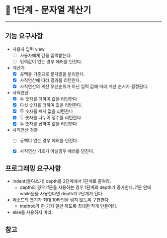 # 🚀 1단계 - 문자열 계산기
------------
## 기능 요구사항
* 사용자 입력 view
    * [ ] 사용자에게 값을 입력받는다.
    * [ ] 입력값이 없는 경우 에러를 던진다.

* 계산기
    * [x] 공백을 기준으로 문자열을 분리한다.
    * [x] 사칙연산에 따라 결과를 리턴한다.
    * [x] 사칙연산의 계산 우선순위가 아닌 입력 값에 따라 계산 순서가 결정된다.

* 사칙연산
    * [x] 두 숫자를 더하여 값을 리턴한다
    * [x] 다섯 숫자를 더하여 값을 리턴한다.
    * [x] 두 숫자를 빼서 값을 리턴한다
    * [x] 두 숫자를 나누어 정수를 리턴한다
    * [x] 두 숫자를 곱하여 값을 리턴한다

* 사칙연산 검증
    * [ ] 공백이 없는 경우 에러를 던진다.
    * [x] 사칙연산 기호가 아닐경우 에러를 던진다.


## 프로그래밍 요구사항
* indent(들여쓰기) depth를 2단계에서 1단계로 줄여라.
  * depth의 경우 if문을 사용하는 경우 1단계의 depth가 증가한다. 
  if문 안에 while문을 사용한다면 depth가 2단계가 된다.
* 메소드의 크기가 최대 10라인을 넘지 않도록 구현한다.
  * method가 한 가지 일만 하도록 최대한 작게 만들어라.
* else를 사용하지 마라.

## 참고
